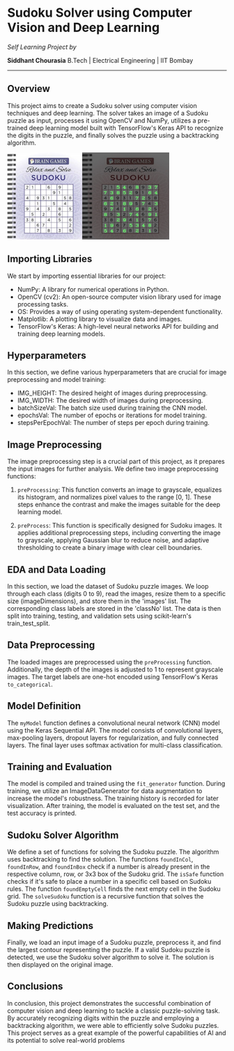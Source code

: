# Sudoku Solver using Computer Vision and Deep Learning

*Self Learning Project by*

**Siddhant Chourasia**
B.Tech | Electrical Engineering | IIT Bombay

---

## **Overview**

This project aims to create a Sudoku solver using computer vision techniques and deep learning. The solver takes an image of a Sudoku puzzle as input, processes it using OpenCV and NumPy, utilizes a pre-trained deep learning model built with TensorFlow's Keras API to recognize the digits in the puzzle, and finally solves the puzzle using a backtracking algorithm.

<img src="Images/1.jpg" height="200"><img src="Images/solved1.jpg" height="200">

## **Importing Libraries**

We start by importing essential libraries for our project:

- NumPy: A library for numerical operations in Python.
- OpenCV (cv2): An open-source computer vision library used for image processing tasks.
- OS: Provides a way of using operating system-dependent functionality.
- Matplotlib: A plotting library to visualize data and images.
- TensorFlow's Keras: A high-level neural networks API for building and training deep learning models.

## **Hyperparameters**

In this section, we define various hyperparameters that are crucial for image preprocessing and model training:

- IMG_HEIGHT: The desired height of images during preprocessing.
- IMG_WIDTH: The desired width of images during preprocessing.
- batchSizeVal: The batch size used during training the CNN model.
- epochsVal: The number of epochs or iterations for model training.
- stepsPerEpochVal: The number of steps per epoch during training.

## **Image Preprocessing**

The image preprocessing step is a crucial part of this project, as it prepares the input images for further analysis. We define two image preprocessing functions:

1. `preProcessing`: This function converts an image to grayscale, equalizes its histogram, and normalizes pixel values to the range [0, 1]. These steps enhance the contrast and make the images suitable for the deep learning model.

2. `preProcess`: This function is specifically designed for Sudoku images. It applies additional preprocessing steps, including converting the image to grayscale, applying Gaussian blur to reduce noise, and adaptive thresholding to create a binary image with clear cell boundaries.

## **EDA and Data Loading**

In this section, we load the dataset of Sudoku puzzle images. We loop through each class (digits 0 to 9), read the images, resize them to a specific size (imageDimensions), and store them in the 'images' list. The corresponding class labels are stored in the 'classNo' list. The data is then split into training, testing, and validation sets using scikit-learn's train_test_split.

## **Data Preprocessing**

The loaded images are preprocessed using the `preProcessing` function. Additionally, the depth of the images is adjusted to 1 to represent grayscale images. The target labels are one-hot encoded using TensorFlow's Keras `to_categorical`.

## **Model Definition**

The `myModel` function defines a convolutional neural network (CNN) model using the Keras Sequential API. The model consists of convolutional layers, max-pooling layers, dropout layers for regularization, and fully connected layers. The final layer uses softmax activation for multi-class classification.

## **Training and Evaluation**

The model is compiled and trained using the `fit_generator` function. During training, we utilize an ImageDataGenerator for data augmentation to increase the model's robustness. The training history is recorded for later visualization. After training, the model is evaluated on the test set, and the test accuracy is printed.

## **Sudoku Solver Algorithm**

We define a set of functions for solving the Sudoku puzzle. The algorithm uses backtracking to find the solution. The functions `foundInCol`, `foundInRow`, and `foundInBox` check if a number is already present in the respective column, row, or 3x3 box of the Sudoku grid. The `isSafe` function checks if it's safe to place a number in a specific cell based on Sudoku rules. The function `foundEmptyCell` finds the next empty cell in the Sudoku grid. The `solveSudoku` function is a recursive function that solves the Sudoku puzzle using backtracking.

## **Making Predictions**

Finally, we load an input image of a Sudoku puzzle, preprocess it, and find the largest contour representing the puzzle. If a valid Sudoku puzzle is detected, we use the Sudoku solver algorithm to solve it. The solution is then displayed on the original image.

## **Conclusions**

In conclusion, this project demonstrates the successful combination of computer vision and deep learning to tackle a classic puzzle-solving task. By accurately recognizing digits within the puzzle and employing a backtracking algorithm, we were able to efficiently solve Sudoku puzzles. This project serves as a great example of the powerful capabilities of AI and its potential to solve real-world problems
